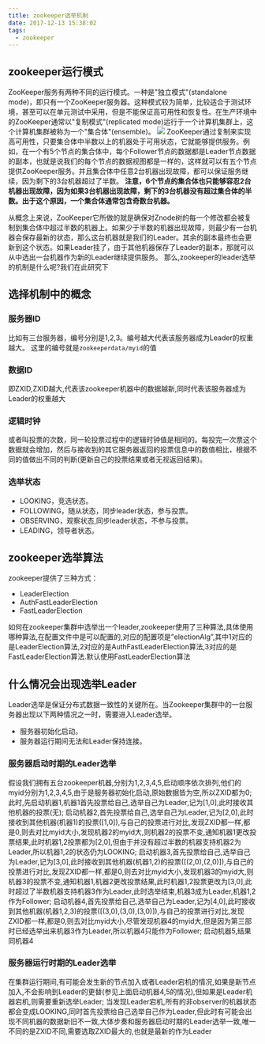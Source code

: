 ```yaml
---
title: zookeeper选举机制
date: 2017-12-13 15:38:02
tags:
  - zookeeper
---
```

## zookeeper运行模式
ZooKeeper服务有两种不同的运行模式。一种是"独立模式"(standalone mode)，即只有一个ZooKeeper服务器。这种模式较为简单，比较适合于测试环境，甚至可以在单元测试中采用，但是不能保证高可用性和恢复性。在生产环境中的ZooKeeper通常以"复制模式"(replicated mode)运行于一个计算机集群上，这个计算机集群被称为一个"集合体"(ensemble)。
![](https://i.imgur.com/mgpMdoe.png)
ZooKeeper通过复制来实现高可用性，只要集合体中半数以上的机器处于可用状态，它就能够提供服务。例如，在一个有5个节点的集合体中，每个Follower节点的数据都是Leader节点数据的副本，也就是说我们的每个节点的数据视图都是一样的，这样就可以有五个节点提供ZooKeeper服务。并且集合体中任意2台机器出现故障，都可以保证服务继续，因为剩下的3台机器超过了半数。
 **注意，6个节点的集合体也只能够容忍2台机器出现故障，因为如果3台机器出现故障，剩下的3台机器没有超过集合体的半数。出于这个原因，一个集合体通常包含奇数台机器。**

从概念上来说，ZooKeeper它所做的就是确保对Znode树的每一个修改都会被复制到集合体中超过半数的机器上。如果少于半数的机器出现故障，则最少有一台机器会保存最新的状态，那么这台机器就是我们的Leader。其余的副本最终也会更新到这个状态。如果Leader挂了，由于其他机器保存了Leader的副本，那就可以从中选出一台机器作为新的Leader继续提供服务。
那么,zookeeper的leader选举的机制是什么呢?我们在此研究下

## 选择机制中的概念
### 服务器ID
比如有三台服务器，编号分别是1,2,3。编号越大代表该服务器成为Leader的权重越大。
这里的编号就是`zookeeperdata/myid`的值
### 数据ID
即ZXID,ZXID越大,代表该zookeeper机器中的数据越新,同时代表该服务器成为Leader的权重越大
### 逻辑时钟
或者叫投票的次数，同一轮投票过程中的逻辑时钟值是相同的。每投完一次票这个数据就会增加，然后与接收到的其它服务器返回的投票信息中的数值相比，根据不同的值做出不同的判断(更新自己的投票结果或者无视返回结果)。
### 选举状态
* LOOKING，竞选状态。
* FOLLOWING，随从状态，同步leader状态，参与投票。
* OBSERVING，观察状态,同步leader状态，不参与投票。
* LEADING，领导者状态。

## zookeeper选举算法
zookeeper提供了三种方式：
* LeaderElection
* AuthFastLeaderElection
* FastLeaderElection

如何在zookeeper集群中选举出一个leader,zookeeper使用了三种算法,具体使用哪种算法,在配置文件中是可以配置的,对应的配置项是”electionAlg”,其中1对应的是LeaderElection算法,2对应的是AuthFastLeaderElection算法,3对应的是FastLeaderElection算法.默认使用FastLeaderElection算法
## 什么情况会出现选举Leader
Leader选举是保证分布式数据一致性的关键所在。当Zookeeper集群中的一台服务器出现以下两种情况之一时，需要进入Leader选举。
* 服务器初始化启动。
* 服务器运行期间无法和Leader保持连接。

### 服务器启动时期的Leader选举
假设我们拥有五台zookeeper机器,分别为1,2,3,4,5,启动顺序依次排列,他们的myid分别为1,2,3,4,5,由于是服务器初始化启动,原始数据皆为空,所以ZXID都为0;
此时,先启动机器1,机器1首先投票给自己,选举自己为Leader,记为[1,0],此时接收其他机器的投票(无);
启动机器2,首先投票给自己,选举自己为Leader,记为[2,0],此时接收到其他机器(机器1)的投票([1,0]),与自己的投票进行对比,发现ZXID都一样,都是0,则去对比myid大小,发现机器2的myid大,则机器2的投票不变,通知机器1更改投票结果,此时机器1,2投票都为[2,0],但由于并没有超过半数的机器支持机器2为Leader,所以机器1,2的状态仍为LOOKING;
启动机器3,首先投票给自己,选举自己为Leader,记为[3,0],此时接收到其他机器(机器1,2)的投票([(2,0),(2,0)]),与自己的投票进行对比,发现ZXID都一样,都是0,则去对比myid大小,发现机器3的myid大,则机器3的投票不变,通知机器1,机器2更改投票结果,此时机器1,2投票更改为[3,0],此时超过了半数机器支持机器3作为Leader,此时选举结束,机器3成为Leader,机器1,2作为Follower;
启动机器4,首先投票给自己,选举自己为Leader,记为[4,0],此时接收到其他机器(机器1,2,3)的投票([(3,0),(3,0),(3,0)]),与自己的投票进行对比,发现ZXID都一样,都是0,则去对比myid大小,尽管发现机器4的myid大,但是因为第三部时已经选举出来机器3作为Leader,所以机器4只能作为Follower;
启动机器5,结果同机器4

### 服务器运行时期的Leader选举
在集群运行期间,有可能会发生新的节点加入或者Leader宕机的情况,如果是新节点加入,不会影响到Leader的更替(参见上面启动机器4,5的情况),但如果是Leader机器宕机,则需要重新选举Leader;
当发现Leader宕机,所有的非observer的机器状态都会变成LOOKING,同时首先投票给自己选举自己作为Leader,但此时有可能会出现不同机器的数据新旧不一致,大体步奏和服务器启动时期的Leader选举一致,唯一不同的是ZXID不同,需要选取ZXID最大的,也就是最新的作为Leader